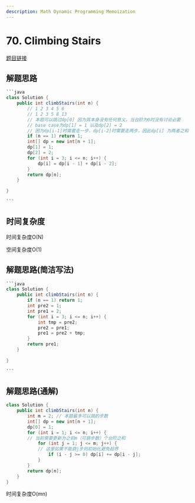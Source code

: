 ```yaml
---
description: Math Dynamic Programming Memoization
---
```


# 70. Climbing Stairs

[题目链接](https://leetcode.com/problems/climbing-stairs/description/)

## 解题思路

````java
```java
class Solution {
    public int climbStairs(int n) {
        // 1 2 3 4 5 6
        // 1 2 3 5 8 13
        // 本题可以跳过dp[0] 因为其本身没有任何意义，当台阶为0时没有讨论必要
        // base case为dp[1] = 1 以及dp[2] = 2
        // 因为dp[i-1]时需要走一步，dp[i-2]时需要走两步，因此dp[i] 为两者之和
        if (n == 1) return 1;
        int[] dp = new int[n + 1];
        dp[1] = 1;
        dp[2] = 2;
        for (int i = 3; i <= n; i++) {
            dp[i] = dp[i - 1] + dp[i - 2];
        }
        return dp[n];
    }
    
}

```
````

## 时间复杂度

时间复杂度O(N)

空间复杂度O(1)

## 解题思路(简洁写法)

````java
```java
class Solution {
    public int climbStairs(int n) {
        if (n == 1) return 1;
        int pre2 = 1;
        int pre1 = 2;
        for (int i = 3; i <= n; i++) {
            int tmp = pre2;
            pre2 = pre1;
            pre1 = pre2 + tmp;
        }
        return pre1;
    }
    
}

```
````

## 解题思路(通解)

```java
class Solution {
    public int climbStairs(int n) {
        int m = 2; // 本题最多可以跳的步数
        int[] dp = new int[n + 1];
        dp[0] = 1;
        for (int i = 1; i <= n; i++) {
        // 当前需要更新为之前m（可跳步数）个台阶之和
            for (int j = 1; j <= m; j++) {
            // 这里如果不能跳j步则初始化避免超界
                if (i - j >= 0) dp[i] += dp[i - j];
            }
        }
        return dp[n];
    }
}
```

时间复杂度O(mn)
